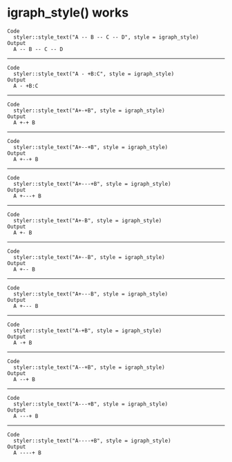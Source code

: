 # igraph_style() works

    Code
      styler::style_text("A -- B -- C -- D", style = igraph_style)
    Output
      A -- B -- C -- D

---

    Code
      styler::style_text("A - +B:C", style = igraph_style)
    Output
      A - +B:C

---

    Code
      styler::style_text("A+-+B", style = igraph_style)
    Output
      A +-+ B

---

    Code
      styler::style_text("A+--+B", style = igraph_style)
    Output
      A +--+ B

---

    Code
      styler::style_text("A+---+B", style = igraph_style)
    Output
      A +---+ B

---

    Code
      styler::style_text("A+-B", style = igraph_style)
    Output
      A +- B

---

    Code
      styler::style_text("A+--B", style = igraph_style)
    Output
      A +-- B

---

    Code
      styler::style_text("A+---B", style = igraph_style)
    Output
      A +--- B

---

    Code
      styler::style_text("A-+B", style = igraph_style)
    Output
      A -+ B

---

    Code
      styler::style_text("A--+B", style = igraph_style)
    Output
      A --+ B

---

    Code
      styler::style_text("A---+B", style = igraph_style)
    Output
      A ---+ B

---

    Code
      styler::style_text("A----+B", style = igraph_style)
    Output
      A ----+ B

